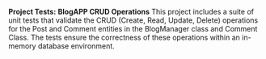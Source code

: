 
**Project Tests:** ****BlogAPP** CRUD Operations**
This project includes a suite of unit tests that validate the CRUD (Create, Read, Update, Delete) operations for the Post and Comment entities in the BlogManager class and Comment Class. The tests ensure the correctness of these operations within an in-memory database environment.


